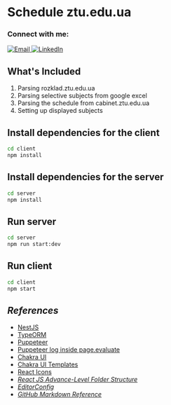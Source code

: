 <h1>Schedule ztu.edu.ua</h1>

<h3>Connect with me:</h3>

<a href="mailto:oleksandr.zwick@gmail.com" title="Email">
  <img alt="Email"
       src="https://cdn.icon-icons.com/icons2/72/PNG/32/email_14410.png"
  />
</a>
<a href="https://www.linkedin.com/in/oleksandr-tsvik/" title="LinkedIn">
  <img alt="LinkedIn"
       src="https://cdn.icon-icons.com/icons2/99/PNG/32/linkedin_socialnetwork_17441.png"
  />
</a>

<h2>What's Included</h2>

<ol>
  <li>Parsing rozklad.ztu.edu.ua</li>
  <li>Parsing selective subjects from google excel</li>
  <li>Parsing the schedule from cabinet.ztu.edu.ua</li>
  <li>Setting up displayed subjects</li>
</ol>

<h2>Install dependencies for the client</h2>

```sh
cd client
npm install
```

<h2>Install dependencies for the server</h2>

```sh
cd server
npm install
```

<h2>Run server</h2>

```sh
cd server
npm run start:dev
```

<h2>Run client</h2>

```sh
cd client
npm start
```

<h2><i>References</i></h2>

<ul>
  <li><a href="https://docs.nestjs.com/">NestJS</a></li>
  <li><a href="https://typeorm.io/">TypeORM</a></li>
  <li><a href="https://pptr.dev/">Puppeteer</a></li>
  <li><a href="https://stackoverflow.com/questions/46198527/puppeteer-log-inside-page-evaluate">Puppeteer log inside page.evaluate</a></li>
  <li><a href="https://chakra-ui.com/">Chakra UI</a></li>
  <li><a href="https://chakra-templates.dev/">Chakra UI Templates</a></li>
  <li><a href="https://react-icons.github.io/react-icons">React Icons</a></li>

  <li>
    <a href="https://github.com/ahsan-chy/React-JS-Advance-Folder-Structure/tree/master">
      <i>React JS Advance-Level Folder Structure</i>
    </a>
  </li>
  <li><a href="https://editorconfig.org/"><i>EditorConfig</i></a></li>
  <li>
    <a href="https://gist.github.com/ChrisTollefson/a3af6d902a74a0afd1c2d79aadc9bb3f#file-1_markup-md">
        <i>GitHub Markdown Reference</i>
    </a>
  </li>
</ul>
